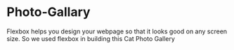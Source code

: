 # Photo-Gallary
 Flexbox helps you design your webpage so that it looks good on any screen size. So we used flexbox in building this Cat Photo Gallery
